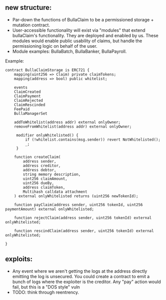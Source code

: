 ## new structure:
- Par-down the functions of BullaClaim to be a permissioned storage + mutation contract.
- User-accessible functionality will exist via "modules" that extend bullaClaim's functionality. They are deployed and enabled by us. These modules would enable public usability of claims, but handle the permissioning logic on behalf of the user. 
- Module examples: BullaBatch, BullaBanker, BullaPayroll.

Example:
```solidity
contract BullaClaimStorage is ERC721 {
    mapping(uint256 => Claim) private claimTokens;
    mapping(address => bool) public whitelist;

    events
    ClaimCreated
    ClaimPayment
    ClaimRejected
    ClaimRescinded
    FeePaid
    BullaManagerSet

    addToWhitelist(address addr) external onlyOwner;
    removeFromWhitelist(address addr) external onlyOwner;

     modifier onlyWhitelisted() {
         if (!whitelist.contains(msg.sender)) revert NotWhitelisted();
         _;
     }

    function createClaim(
        address sender,
        address creditor,
        address debtor,
        string memory description,
        uint256 claimAmount,
        uint256 dueBy,
        address claimToken,
        Multihash calldata attachment
    ) external onlyWhitelisted returns (uint256 newTokenId);

    function payClaim(address sender, uint256 tokenId, uint256 paymentAmount) external onlyWhitelisted;

    function rejectClaim(address sender, uint256 tokenId) external onlyWhitelisted;

    function rescindClaim(address sender, uint256 tokenId) external onlyWhitelisted;

}
```

## exploits:
- Any event where we aren't getting the logs at the address directly emitting the log is unsecured. You could create a contract to emit a bunch of logs where the exploiter is the creditor. Any "pay" action would fail, but this is a "DOS style" vuln
- TODO: think through reentrency.